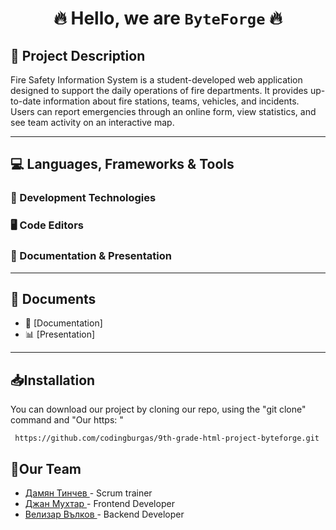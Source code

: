 <div style="text-align: center;">
  <h1>🔥 Hello, we are <code>ByteForge</code> 🔥</h1>
  
</div>

## 📝 Project Description
Fire Safety Information System is a student-developed web application designed to support the daily operations of fire departments.
It provides up-to-date information about fire stations, teams, vehicles, and incidents.
Users can report emergencies through an online form, view statistics, and see team activity on an interactive map.

---

## 💻 Languages, Frameworks & Tools

### 🧠 Development Technologies
<p>
	
</p>

### 🖥️ Code Editors
<p>
	
</p>

### 📄 Documentation & Presentation
<p>
	
</p>

---

## 📁 Documents
- 📄 [Documentation]
- 📊 [Presentation]

---
## 📥Installation
You can download our project by cloning our repo, using the "git clone" command and "Our https: " 
```
 https://github.com/codingburgas/9th-grade-html-project-byteforge.git
 ```
 ## 🥇Our Team<br>
<ul>
    <li><a href = https://github.com/DLTinchev23>Дамян Тинчев </a> - Scrum trainer<br></li>
    <li><a href = https://github.com/DSHMuhtar23>Джан Мухтар </a> - Frontend Developer<br></li>
    <li><a href = https://github.com/VTVulkov23>Велизар Вълков </a> - Backend  Developer<br></li>
</ul>